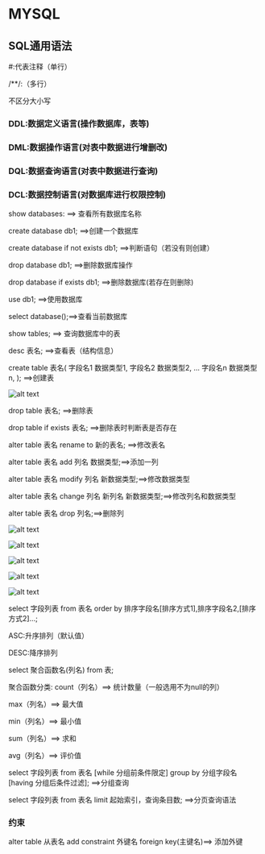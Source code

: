 # MYSQL
## SQL通用语法

#:代表注释（单行）

/**/:（多行）

不区分大小写

### DDL:数据定义语言(操作数据库，表等)

### DML:数据操作语言(对表中数据进行增删改)

### DQL:数据查询语言(对表中数据进行查询)

### DCL:数据控制语言(对数据库进行权限控制)

show databases: ==> 查看所有数据库名称

create database db1; ==>创建一个数据库

create database if not exists db1; ==>判断语句（若没有则创建）

drop database db1; ==>删除数据库操作

drop database if exists db1; ==>删除数据库(若存在则删除)

use db1; ==>使用数据库

select database();==>查看当前数据库

show tables; ==> 查询数据库中的表

desc 表名; ==>查看表（结构信息）

create table 表名(
    字段名1 数据类型1,
    字段名2 数据类型2,
    ...
    字段名n 数据类型n,
); ==>创建表

![alt text](image-1.png)

drop table 表名; ==>删除表

drop table if exists 表名; ==>删除表时判断表是否存在

alter table 表名 rename to 新的表名; ==>修改表名

alter table 表名 add 列名 数据类型;==>添加一列

alter table 表名 modify 列名 新数据类型;==>修改数据类型

alter table 表名 change 列名 新列名 新数据类型;==>修改列名和数据类型

alter table 表名 drop 列名;==>删除列

![alt text](image-3.png)

![alt text](image-4.png)

![alt text](image-5.png)

![alt text](image-6.png)

![alt text](image-7.png)

select 字段列表 from 表名 order by 排序字段名[排序方式1],排序字段名2,[排序方式2]...;

ASC:升序排列（默认值）

DESC:降序排列

select 聚合函数名(列名) from 表;

聚合函数分类:
count（列名）==> 统计数量（一般选用不为null的列）

max（列名）==> 最大值

min（列名）==> 最小值

sum（列名）==> 求和

avg（列名）==> 评价值

select 字段列表 from 表名 [while 分组前条件限定] group by 分组字段名 [having 分组后条件过滤]; ==>分组查询

select 字段列表 from 表名 limit 起始索引，查询条目数; ==>分页查询语法
### 约束

alter table 从表名 add constraint 外键名 foreign key(主键名)==> 添加外键
